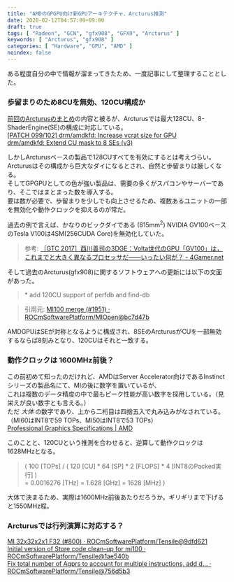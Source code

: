 ```yaml
---
title: "AMDのGPGPU向け新GPUアーキテクチャ、Arcturus推測"
date: 2020-02-12T04:57:09+09:00
draft: true
tags: [ "Radeon", "GCN", "gfx908", "GFX9", "Arcturus" ]
keywords: [ "Arcturus", "gfx908" ]
categories: [ "Hardware", "GPU", "AMD" ]
noindex: false
---
```


ある程度自分の中で情報が溜まってきたため、一度記事にして整理することとした。  

### 歩留まりのため8CUを無効、120CU構成か
[前回のArcturusのまとめ](/posts/2019/11/05/arcturus-matome/)の内容と被るが、Arcturusでは最大128CU、8-ShaderEngine(SE)の構成に対応している。  
[[PATCH 099/102] drm/amdkfd: Increase vcrat size for GPU](https://lists.freedesktop.org/archives/amd-gfx/2019-July/036848.html)  
[drm/amdkfd: Extend CU mask to 8 SEs (v3)](https://cgit.freedesktop.org/~agd5f/linux/commit/drivers/gpu/drm/amd/include/v9_structs.h?h=amd-staging-drm-next&id=5145d57ec5f5cf7dadaa6ccd9c9f1e4dae82570b)  

しかしArcturusベースの製品で128CUすべてを有効にするとは考えづらい。  
Arcturusはその構成から巨大なダイになるとされ、自然と歩留まりは厳しくなる。  
そしてGPGPUとしての色が強い製品は、需要の多くがスパコンやサーバーであり、そこではまとまった数を導入する。  
要は数が必要で、歩留まりを少しでも向上させるため、複数あるユニットの一部を無効化や動作クロックを抑えるのが常だ。  

過去の例で言えば、かなりのビックダイである (815mm<sup>2</sup>) NVIDIA GV100ベースのTesla V100は4SM(256CUDA Core)を無効化していた。  

 > 参考: [［GTC 2017］西川善司の3DGE：Volta世代のGPU「GV100」は，これまでと大きく異なるプロセッサだ――いったい何が？ - 4Gamer.net](https://www.4gamer.net/games/208/G020859/20170512111/)  

そして過去のArcturus(gfx908)に関するソフトウェアへの更新には以下の文面があった。  

 > \* add 120CU support of perfdb and find-db

 > 引用元: [MI100 merge (#1951) · ROCmSoftwarePlatform/MIOpen@bc7d47b](https://github.com/ROCmSoftwarePlatform/MIOpen/commit/bc7d47bd0d65b331667da74ba3cdb04893a77998)  

AMDGPUはSEが対称となるように構成され、8SEのArcturusがCUを一部無効するならば8刻みとなり、120CUはそれと一致する。  

### 動作クロックは 1600MHz前後？
この前初めて知ったのだけれど、AMDはServer Accelerator向けであるInstinctシリーズの製品名にて、MIの後に数字を置いているが、  
これは複数のデータ精度の中で最もピーク性能が高い数字を採用している。（見栄えが良い数字とも言える。）  
ただ *大体* の数字であり、上から二桁目は四捨五入で丸み込みがなされている。  
（MI60はINT8で59 TOPs、MI50はINT8で53 TOPs）  
[Professional Graphics Specifications | AMD](https://www.amd.com/en/products/specifications/professional-graphics/4476)  

このことと、120CUという推測を合わせると、逆算して動作クロックは1628MHzとなる。  

 > ( 100 [TOPs] / ( 120 [CU] * 64 [SP] * 2 [FLOPS] * 4 [INT8のPacked実行] )  
 > = 0.0016276 [THz] = 1.628 [GHz] = 1628 [MHz] )

大体で決まるため、実際は1600MHz前後あたりだろうか。ギリギリまで下げると1550MHz程。  

### Arcturusでは行列演算に対応する？

[MI 32x32x2x1 F32 (#800) · ROCmSoftwarePlatform/Tensile@9dfd621](https://github.com/ROCmSoftwarePlatform/Tensile/commit/9dfd6212f888cf83ff334e675c823239831c4aa8)  
[Initial version of Store code clean-up for mi100 · ROCmSoftwarePlatform/Tensile@1ae540b](https://github.com/ROCmSoftwarePlatform/Tensile/commit/1ae540b7170ef971abdecd1ab0b4fc3e5f927dc1)  
[Fix total number of Agprs to account for multiple instructions, add d… · ROCmSoftwarePlatform/Tensile@756d5b3](https://github.com/ROCmSoftwarePlatform/Tensile/commit/756d5b3e435fea4aeeea74bd17d206f6fc01c305)

